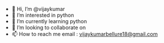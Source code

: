 - 👋 Hi, I’m @vijaykumar
- 👀 I’m interested in python
- 🌱 I’m currently learning python
- 💞️ I’m looking to collaborate on 
- 📫 How to reach me email : vijaykumarbellure18@gmail.com

<!---
vijaykumar144/vijaykumar144 is a ✨ special ✨ repository because its `README.md` (this file) appears on your GitHub profile.
You can click the Preview link to take a look at your changes.
--->
